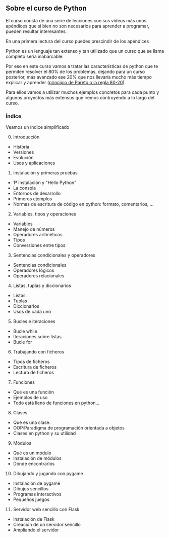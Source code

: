 ## Sobre el curso de Python
El curso consta de una serie de lecciones con sus vídeos más unos apéndices que si bien no son necesarios para aprender a programar, pueden resultar interesantes.

En una primera lectura del curso puedes prescindir de los apéndices

Python es un lenguaje tan extenso y tan utilizado que un curso que se llama completo sería inabarcable.

Por eso en este curso vamos a tratar las características de python que te permiten resolver el 80% de los problemas, dejando para un curso posterior, más avanzado ese 20% que nos llevaría mucho más tiempo explicar y aprender ([principio de Pareto o la regla 80-20](https://es.wikipedia.org/wiki/Principio_de_Pareto)).

Para ellos vamos a utilizar muchos ejemplos concretos para cada punto y algunos proyectos más extensos que iremos contruyendo a lo largo del curso.


### Índice

Veamos un índice simplificado

0. Introducción
* Historia 
* Versiones 
* Evolución
* Usos y aplicaciones

1. Instalación y primeras pruebas
* 1ª instalación y  "Hello Python"
* La consola
* Entornos de desarrollo
* Primeros ejemplos
* Normas de escritura de código en python: formato, comentarios, ...

2. Variables, tipos y operaciones 
* Variables
* Manejo de números
* Operadores aritméticos
* Tipos
* Conversiones entre tipos

3. Sentencias condicionales y operadores
* Sentencias condicionales
* Operadores lógicos
* Operadores relacionales

4. Listas, tuplas y diccionarios
* Listas
* Tuplas
* Diccionarios
* Usos de cada uno

5. Bucles e iteraciones 
* Bucle while
* Iteraciones sobre listas
* Bucle for

6. Trabajando con ficheros
* Tipos de ficheros
* Escritura de ficheros
* Lectura de ficheros

7. Funciones
* Qué es una función
* Ejemplos de uso
* Todo está lleno de funciones en python...

8. Clases
* Qué es una clase. 
* OOP:Paradigma de programación orientada a objetos
* Clases en python y su utilidad

9. Módulos
* Qué es un módulo
* Instalación de módulos
* Dónde encontrarlos

10. Dibujando y jugando con pygame
* Instalación de pygame
* Dibujos sencillos
* Programas interactivos
* Pequeños juegos

11. Servidor web sencillo con Flask
* Instalación de Flask
* Creación de un servidor sencillo
* Ampliando el servidor


